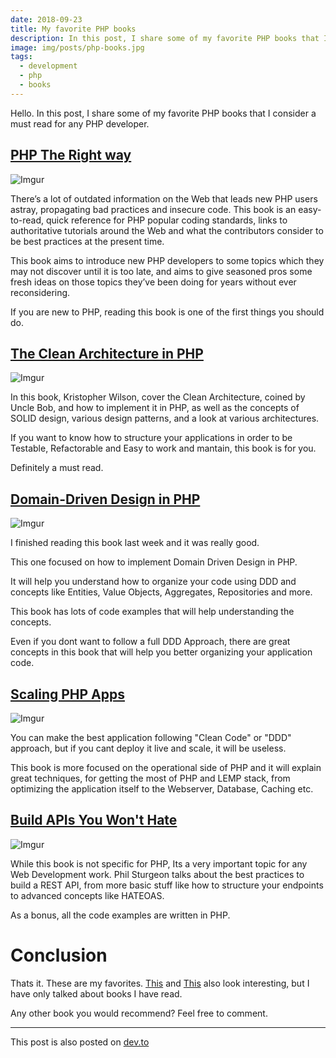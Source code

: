 ```yaml
---
date: 2018-09-23
title: My favorite PHP books
description: In this post, I share some of my favorite PHP books that I consider a must read for any PHP developer.
image: img/posts/php-books.jpg
tags:
  - development
  - php
  - books
---
```


Hello.
In this post, I share some of my favorite PHP books that I consider a must read for any PHP developer.

## [PHP The Right way](https://leanpub.com/phptherightway)

![Imgur](https://i.imgur.com/ErA6wYc.png)

There’s a lot of outdated information on the Web that leads new PHP users astray, propagating bad practices and insecure code. This book is an easy-to-read, quick reference for PHP popular coding standards, links to authoritative tutorials around the Web and what the contributors consider to be best practices at the present time.

This book aims to introduce new PHP developers to some topics which they may not discover until it is too late, and aims to give seasoned pros some fresh ideas on those topics they’ve been doing for years without ever reconsidering.

If you are new to PHP, reading this book is one of the first things you should do.

## [The Clean Architecture in PHP](https://leanpub.com/cleanphp)

![Imgur](https://i.imgur.com/znksK8n.png)

In this book, Kristopher Wilson, cover the Clean Architecture, coined by Uncle Bob, and how to implement it in PHP, as well as the concepts of SOLID design, various design patterns, and a look at various architectures.

If you want to know how to structure your applications in order to be Testable, Refactorable and Easy to work and mantain, this book is for you.

Definitely a must read.

## [Domain-Driven Design in PHP](https://leanpub.com/ddd-in-php)

![Imgur](https://i.imgur.com/2VIIM00.png)

I finished reading this book last week and it was really good.

This one focused on how to implement Domain Driven Design in PHP.

It will help you understand how to organize your code using DDD and concepts like Entities, Value Objects, Aggregates, Repositories and more.

This book has lots of code examples that will help understanding the concepts.

Even if you dont want to follow a full DDD Approach, there are great concepts in this book that will help you better organizing your application code.

## [Scaling PHP Apps](https://www.scalingphpbook.com/)

![Imgur](https://i.imgur.com/tKCMH2t.png)

You can make the best application following "Clean Code" or "DDD" approach, but if you cant deploy it live and scale, it will be useless.

This book is more focused on the operational side of PHP and it will explain great techniques, for getting the most of PHP and LEMP stack, from optimizing the application itself to the Webserver, Database, Caching etc.

## [Build APIs You Won't Hate](https://leanpub.com/build-apis-you-wont-hate)

![Imgur](https://i.imgur.com/EzhLquD.png)

While this book is not specific for PHP, Its a very important topic for any Web Development work. Phil Sturgeon talks about the best practices to build a REST API, from more basic stuff like how to structure your endpoints to advanced concepts like HATEOAS.

As a bonus, all the code examples are written in PHP.

# Conclusion

Thats it. These are my favorites. [This](https://leanpub.com/mlaphp) and [This](https://leanpub.com/the-essentials-of-object-oriented-php) also look interesting, but I have only talked about books I have read.

Any other book you would recommend? Feel free to comment.

---

This post is also posted on [dev.to](https://dev.to/brpaz/my-favorite-php-books-30l7)
